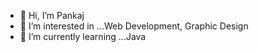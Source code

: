 - 👋 Hi, I’m Pankaj
- 👀 I’m interested in ...Web Development, Graphic Design
- 🌱 I’m currently learning ...Java


<!---
Pankaj9098/Pankaj9098 is a ✨ special ✨ repository because its `README.md` (this file) appears on your GitHub profile.
You can click the Preview link to take a look at your changes.
--->
